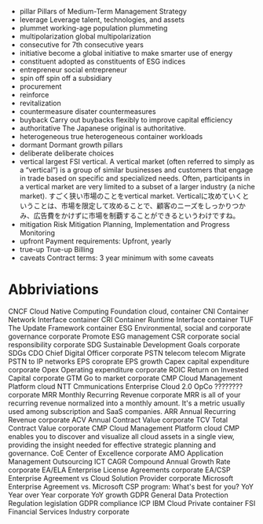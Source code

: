 
- pillar	Pillars of Medium-Term Management Strategy
- leverage	Leverage talent, technologies, and assets
- plummet	working-age population plummeting
- multipolarization	global multipolarization
- consecutive	for 7th consecutive years
- initiative	become a global initiative to make smarter use of energy
- constituent	adopted as constituents of ESG indices
- entrepreneur	social entrepreneur
- spin off	spin off a subsidiary
- procurement	
- reinforce
- revitalization
- countermeasure		disater countermeasures
- buyback	Carry out buybacks flexibly to improve capital efficiency
- authoritative	The Japanese original is authoritative.
- heterogeneous	true heterogeneous container workloads
- dormant	Dormant growth pillars
- deliberate	deliberate choices
- vertical	largest FSI vertical. A vertical market (often referred to simply as a “vertical“) is a group of similar businesses and customers that engage in trade based on specific and specialized needs. Often, participants in a vertical market are very limited to a subset of a larger industry (a niche market). すごく狭い市場のことをvertical market. Verticalに攻めていくということは、市場を限定して攻めることで、顧客のニーズをしっかりつかみ、広告費をかけずに市場を制覇することができるというわけですね。
- mitigation	Risk Mitigation Planning, Implementation and Progress Monitoring
- upfront	Payment requirements: Upfront, yearly
- true-up	True-up Billing
- caveats	Contract terms: 3 year minimum with some caveats


# Abbriviations
CNCF	Cloud Native Computing Foundation			cloud, container
CNI		Container Network Interface 				container
CRI		Container Runtime Interface					container
TUF		The Update Framework						container
ESG		Environmental, social and corporate governance	corporate	Promote ESG management
CSR		corporate social responsibility					corporate
SDG		Sustainable Development Goals					corporate	SDGs
CDO		Chief Digital Officer							corporate
PSTN													telecom		telecom	Migrate PSTN to IP networks
EPS														coroprate	EPS growth
Capex	capital expenditure								corporate
Opex	Operating expenditure							corporate
ROIC	Return on Invested Capital						corporate
GTM		Go to market									corporate
CMP		Cloud Management Platform						cloud		NTT Cmmunications Enterprise Cloud 2.0
OpCo	????????										corporate
MRR		Monthly Recurring Revenue						corporate	MRR is all of your recurring revenue normalized into a monthly amount. It's a metric usually used among subscription and SaaS companies.
ARR		Annual Recurring Revenue						corporate
ACV		Annual Contract Value							corporate
TCV		Total Contract Value							corporate
CMP		Cloud Management Platform						cloud	CMP enables you to discover and visualize all cloud assets in a single view, providing the insight needed for effective strategic planning and governance.
CoE		Center of Excellence							corporate
AMO		Application Management Outsourcing				ICT
CAGR	Compound Annual Growth Rate						corporate
EA/ELA	Enterprise License Agreements					corporate
EA/CSP	Enterprise Agreement vs Cloud Solution Provider	corporate	Microsoft Enterprise Agreement vs. Microsoft CSP program: What's best for you?
YoY		Year over Year									corporate	YoY growth
GDPR	General Data Protection Regulation				legislation	GDPR compliance
ICP		IBM Cloud Private								container
FSI		Financial Services Industry						corporate


